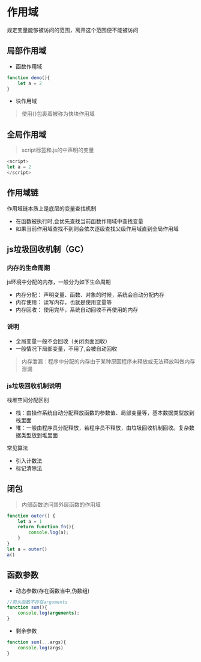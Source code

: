 # 作用域

规定变量能够被访问的范围，离开这个范围便不能被访问

## 局部作用域

- 函数作用域

```js
function demo(){
    let a = 2
}

```

- 块作用域

>使用{}包裹着被称为快块作用域

## 全局作用域

>script标签和.js的中声明的变量

```js
<script>
let a = 2
</script>

```

## 作用域链

作用域链本质上是底层的变量查找机制

- 在函数被执行时,会优先查找当前函数作用域中查找变量
- 如果当前作用域查找不到则会依次逐级查找父级作用域直到全局作用域

## js垃圾回收机制（GC）

### 内存的生命周期

js环境中分配的内存，一般分为如下生命周期

- 内存分配： 声明变量、函数、对象的时候，系统会自动分配内存
- 内存使用： 读写内存，也就是使用变量等
- 内存回收： 使用完毕，系统自动回收不再使用的内存

### 说明

- 全局变量一般不会回收（关闭页面回收）
- 一般情况下局部变量，不用了,会被自动回收

> 内存泄漏：程序中分配的内存由于某种原因程序未释放或无法释放叫做内存泄漏

### js垃圾回收机制说明

栈堆空间分配区别

- 栈：由操作系统自动分配释放函数的参数值、局部变量等，基本数据类型放到栈里面
- 堆：一般由程序员分配释放，若程序员不释放，由垃圾回收机制回收。复杂数据类型放到堆里面

常见算法

- 引入计数法
- 标记清除法

## 闭包

> 内部函数访问其外层函数的作用域

```js
function outer() {
    let a = 1
    return function fn(){
        console.log(a);
    }
}
let a = outer()
a()
```

## 函数参数

- 动态参数(存在函数当中,伪数组)

```js
//箭头函数不存在arguments
function sum(){
    console.log(arguments);
}
```

- 剩余参数

```js
function sum(...args){
    console.log(args)
}
```
